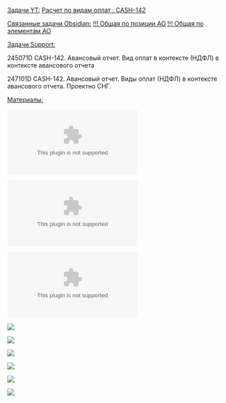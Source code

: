 
<u>Задачи YT:</u>
[Расчет по видам оплат : CASH-142](https://yt.surgutneftegas.ru:4443/issue/CASH-142)

<u>Связанные задачи Obsidian:</u>
[!!! Общая по позиции АО](!!!%20Общая%20по%20позиции%20АО.md)
[!!! Общая по элементам АО](!!!%20Общая%20по%20элементам%20АО.md)

<u>Задачи Support:</u>
<p>245071D CASH-142. Авансовый отчет. Вид оплат в контексте (НДФЛ) в контексте авансового отчета</p>
<p>247101D CASH-142. Авансовый отчет. Виды оплат (НДФЛ) в контексте авансового отчета. Проектно СНГ.</p>
<u>Материалы:</u>

![](Макет%20ПФ%20для%20отчета%20по%20во.xlsx)

![](Макет%20отчета%20по%20ВО.xlsx)

![](Реализация%20расчета%20и%20хранения%20НДФЛ%20v1.docx)

![](Pasted%20image%2020250909083251.png)

![](Pasted%20image%2020250909114939.png)

![](Pasted%20image%2020251007142513.png)

![](Pasted%20image%2020251007143236.png)

![](Pasted%20image%2020251023153554.png)

![](Pasted%20image%2020251023153623.png)








